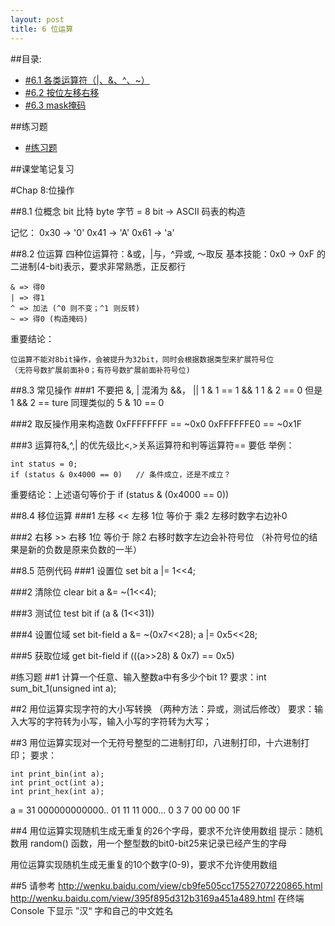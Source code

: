 ```yaml
---
layout: post
title: 6 位运算
---
```

##目录:
<ul>
<li> <a href="/post/06/6.1.html">#6.1 各类运算符（|、&、^、~）</a> </li>
<li> <a href="/post/06/6.2.html">#6.2 按位左移右移</a> </li>
<li> <a href="/post/06/6.3.html">#6.3 mask掩码</a> </li>
</ul>
##练习题
<ul>
<li> <a href="/post/06/practice06.html">#练习题</a> </li>
</ul>

##课堂笔记复习

#Chap 8:位操作

##8.1 位概念 
bit 比特
byte 字节 = 8 bit -> ASCII 码表的构造

记忆：
  0x30 -> '0'
  0x41 -> 'A'
	0x61 -> 'a'

##8.2 位运算
四种位运算符：&或，|与，^异或, ～取反
基本技能：0x0 -> 0xF 的二进制(4-bit)表示，要求非常熟悉，正反都行

	& => 得0 
	| => 得1
	^ => 加法 (^0 则不变；^1 则反转)
	~ => 得0 (构造掩码)

重要结论：

	位运算不能对8bit操作，会被提升为32bit，同时会根据数据类型来扩展符号位
	（无符号数扩展前面补0；有符号数扩展前面补符号位)

##8.3 常见操作
###1 不要把 &, | 混淆为 &&， ||
1 & 1 == 1 && 1
1 & 2 == 0 但是 1 && 2 == ture	同理类似的 5 & 10 == 0

###2 取反操作用来构造数
0xFFFFFFFF == ~0x0
0xFFFFFFE0 == ~0x1F

###3 运算符&,^,| 的优先级比<,>关系运算符和判等运算符== 要低
举例：

	int status = 0;
	if (status & 0x4000 == 0)	// 条件成立，还是不成立？

重要结论：上述语句等价于 if (status & (0x4000 == 0))

##8.4 移位运算
###1 左移 <<
左移 1位 等价于 乘2
左移时数字右边补0

###2 右移 >>
右移 1位 等价于 除2
右移时数字左边会补符号位 （补符号位的结果是新的负数是原来负数的一半）

##8.5 范例代码
###1 设置位 set bit
	a |= 1<<4;
	
###2 清除位 clear bit
	a &= ~(1<<4);
	
###3 测试位 test bit
	if (a & (1<<31))
	
###4 设置位域 set bit-field
	a &= ~(0x7<<28);
	a |= 0x5<<28;
	
###5 获取位域 get bit-field
	if (((a>>28) & 0x7) == 0x5)


#练习题
##1 计算一个任意、输入整数a中有多少个bit 1?
要求：int sum_bit_1(unsigned int a);

##2 用位运算实现字符的大小写转换 （两种方法：异或，测试后修改）
要求：输入大写的字符转为小写，输入小写的字符转为大写；

##3 用位运算实现对一个无符号整型的二进制打印，八进制打印，十六进制打印；
要求：
	
	int print_bin(int a);
	int print_oct(int a);
	int print_hex(int a);

a = 31
000000000000.. 01 11 11
000... 0 3 7
00 00 00 1F

##4 用位运算实现随机生成无重复的26个字母，要求不允许使用数组
提示：随机数用 random() 函数，用一个整型数的bit0-bit25来记录已经产生的字母

用位运算实现随机生成无重复的10个数字(0-9)，要求不允许使用数组

##5 请参考 
http://wenku.baidu.com/view/cb9fe505cc17552707220865.html
http://wenku.baidu.com/view/395f895d312b3169a451a489.html
在终端 Console 下显示 ”汉“ 字和自己的中文姓名
 
